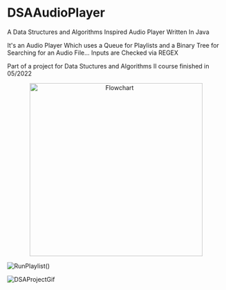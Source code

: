 # DSAAudioPlayer
A Data Structures and Algorithms Inspired Audio Player Written In Java


It's an Audio Player Which uses a Queue for Playlists and a Binary Tree for Searching for an Audio File... Inputs are Checked via REGEX

Part of a project for Data Stuctures and Algorithms II course finished in 05/2022


<div>
  
  <p align="center">
  <img width="400" alt="Flowchart" src="https://user-images.githubusercontent.com/82515232/162977715-60a466ae-7b2c-422c-b92d-189f6bbf8686.png"> <br/>
  
</div>





![RunPlaylist()](https://user-images.githubusercontent.com/82515232/162977981-ca8af3be-df0f-49f0-b7f6-1e49bbf6c5d6.png)



![DSAProjectGif](https://user-images.githubusercontent.com/82515232/162977449-577435a4-02cb-45dc-a96c-b1e652a33c99.gif)
